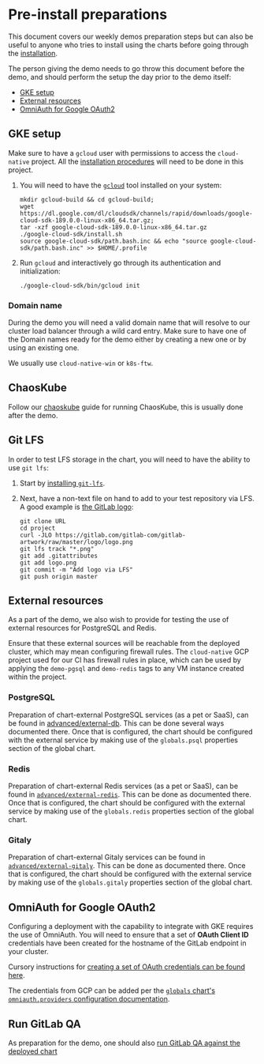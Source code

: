 # Pre-install preparations

This document covers our weekly demos preparation steps but can also be useful
to anyone who tries to install using the charts before going through the
[installation](../../installation/index.md).

The person giving the demo needs to go throw this document before the demo,
and should perform the setup the day prior to the demo itself:

- [GKE setup](#gke-setup)
- [External resources](#external-resources)
- [OmniAuth for Google OAuth2](#omniauth-for-google-oauth2)

## GKE setup

Make sure to have a `gcloud` user with permissions to access the `cloud-native`
project. All the [installation procedures](../../installation/index.md) will
need to be done in this project.

1. You will need to have the [`gcloud`](https://cloud.google.com/sdk/gcloud/) tool
   installed on your system:

   ```shell
   mkdir gcloud-build && cd gcloud-build;
   wget https://dl.google.com/dl/cloudsdk/channels/rapid/downloads/google-cloud-sdk-189.0.0-linux-x86_64.tar.gz;
   tar -xzf google-cloud-sdk-189.0.0-linux-x86_64.tar.gz
   ./google-cloud-sdk/install.sh
   source google-cloud-sdk/path.bash.inc && echo "source google-cloud-sdk/path.bash.inc" >> $HOME/.profile
   ```

1. Run `gcloud` and interactively go through its authentication and
   initialization:

   ```shell
   ./google-cloud-sdk/bin/gcloud init
   ```

### Domain name

During the demo you will need a valid domain name that will resolve to our
cluster load balancer through a wild card entry. Make sure to have one of the
Domain names ready for the demo either by creating a new one or by using an
existing one.

We usually use `cloud-native-win` or `k8s-ftw`.

## ChaosKube

Follow our [chaoskube](../chaoskube/index.md) guide for running ChaosKube,
this is usually done after the demo.

## Git LFS

In order to test LFS storage in the chart, you will need to have the ability to
use `git lfs`:

1. Start by [installing `git-lfs`](https://git-lfs.github.com).
1. Next, have a non-text file on hand to add to your test repository via LFS.
   A good example is [the GitLab logo](https://gitlab.com/gitlab-com/gitlab-artwork/raw/master/logo/logo.png):

   ```shell
   git clone URL
   cd project
   curl -JLO https://gitlab.com/gitlab-com/gitlab-artwork/raw/master/logo/logo.png
   git lfs track "*.png"
   git add .gitattributes
   git add logo.png
   git commit -m "Add logo via LFS"
   git push origin master
   ```

## External resources

As a part of the demo, we also wish to provide for testing the use of external
resources for PostgreSQL and Redis.

Ensure that these external sources will be reachable from the deployed
cluster, which may mean configuring firewall rules. The `cloud-native` GCP
project used for our CI has firewall rules in place, which can be used by
applying the `demo-pgsql` and `demo-redis` tags to any VM instance created
within the project.

### PostgreSQL

Preparation of chart-external PostgreSQL services (as a pet or SaaS), can
be found in [advanced/external-db](../../advanced/external-db/index.md). This
can be done several ways documented there. Once that is configured, the chart
should be configured with the external service by making use of the `globals.psql`
properties section of the global chart.

### Redis

Preparation of chart-external Redis services (as a pet or SaaS), can
be found in [`advanced/external-redis`](../../advanced/external-redis/index.md).
This can be done as documented there. Once that is configured, the chart should
be configured with the external service by making use of the `globals.redis`
properties section of the global chart.

### Gitaly

Preparation of chart-external Gitaly services can
be found in [`advanced/external-gitaly`](../../advanced/external-gitaly/index.md).
This can be done as documented there. Once that is configured, the chart should
be configured with the external service by making use of the `globals.gitaly`
properties section of the global chart.

## OmniAuth for Google OAuth2

Configuring a deployment with the capability to integrate with GKE requires
the use of OmniAuth. You will need to ensure that a set of
**OAuth Client ID** credentials have been created for the hostname of the GitLab
endpoint in your cluster.

Cursory instructions for [creating a set of OAuth credentials can be found
here](https://support.google.com/cloud/answer/6158849?hl=en).

The credentials from GCP can be added per the
[`globals` chart's `omniauth.providers` configuration documentation](../../charts/globals.md#omniauth).

## Run GitLab QA

As preparation for the demo, one should also [run GitLab QA against the deployed chart](../gitlab-qa/index.md)
